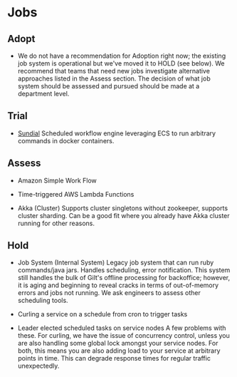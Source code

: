 # Jobs

## Adopt

 - We do not have a recommendation for Adoption right now; the existing job system is operational but we've moved it to HOLD (see below). We recommend that teams that need new jobs investigate alternative approaches listed in the Assess section. The decision of what job system should be assessed and pursued should be made at a department level.

## Trial

  - [Sundial](https://github.com/gilt/sundial)
    Scheduled workflow engine leveraging ECS to run arbitrary commands in docker containers.

## Assess

  - Amazon Simple Work Flow

  - Time-triggered AWS Lambda Functions

  - Akka (Cluster)
    Supports cluster singletons without zookeeper, supports cluster sharding.
    Can be a good fit where you already have Akka cluster running for other reasons.

## Hold

  - Job System (Internal System)
    Legacy job system that can run ruby commands/java jars. Handles scheduling, error notification. This system still handles the bulk of Gilt's offline processing for backoffice; however, it is aging and beginning to reveal cracks in terms of out-of-memory errors and jobs not running. We ask engineers to assess other scheduling tools.

  - Curling a service on a schedule from cron to trigger tasks
  - Leader elected scheduled tasks on service nodes
    A few problems with these. For curling, we have the issue of concurrency control, unless you are also handling some global lock amongst your service nodes.
    For both, this means you are also adding load to your service at arbitrary points in time. This can degrade response times for regular traffic unexpectedly.

